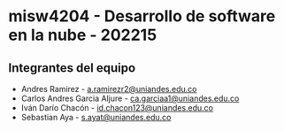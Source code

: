 # misw4204 - Desarrollo de software en la nube - 202215
## Integrantes del equipo
* Andres Ramirez - a.ramirezr2@uniandes.edu.co
* Carlos Andres Garcia Aljure - ca.garciaa1@uniandes.edu.co
* Iván Darío Chacón - id.chacon123@uniandes.edu.co
* Sebastian Aya - s.ayat@uniandes.edu.co